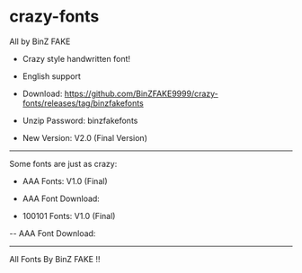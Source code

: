 # crazy-fonts
All by BinZ FAKE
- Crazy style handwritten font!


- English support


- Download: https://github.com/BinZFAKE9999/crazy-fonts/releases/tag/binzfakefonts


- Unzip Password: binzfakefonts

- New Version: V2.0 (Final Version)

---------------------
Some fonts are just as crazy:

- AAA Fonts: V1.0 (Final)

- AAA Font Download:

- 100101 Fonts: V1.0 (Final)

-- AAA Font Download:

---------------------

All Fonts By BinZ FAKE !!
